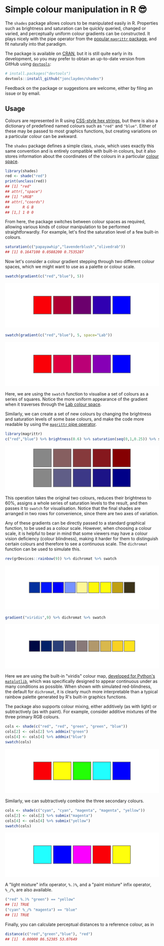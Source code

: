 

# Simple colour manipulation in R 😎

The `shades` package allows colours to be manipulated easily in R. Properties such as brightness and saturation can be quickly queried, changed or varied, and perceptually uniform colour gradients can be constructed. It plays nicely with the pipe operator from the [popular `magrittr` package](https://github.com/smbache/magrittr), and fit naturally into that paradigm.

The package is available on [CRAN](https://cran.r-project.org/package=shades), but it is still quite early in its development, so you may prefer to obtain an up-to-date version from GitHub using [`devtools`](https://github.com/hadley/devtools):


```r
# install.packages("devtools")
devtools::install_github("jonclayden/shades")
```

Feedback on the package or suggestions are welcome, either by filing an issue or by email.

## Usage

Colours are represented in R using [CSS-style hex strings](https://en.wikipedia.org/wiki/Web_colors), but there is also a dictionary of predefined named colours such as `"red"` and `"blue"`. Either of these may be passed to most graphics functions, but creating variations on a particular colour can be awkward.

The `shades` package defines a simple class, `shade`, which uses exactly this same convention and is entirely compatible with built-in colours, but it also stores information about the coordinates of the colours in a particular [colour space](https://en.wikipedia.org/wiki/Color_space).


```r
library(shades)
red <- shade("red")
print(unclass(red))
## [1] "red"
## attr(,"space")
## [1] "sRGB"
## attr(,"coords")
##      R G B
## [1,] 1 0 0
```

From here, the package switches between colour spaces as required, allowing various kinds of colour manipulation to be performed straightforwardly. For example, let's find the saturation level of a few built-in colours.


```r
saturation(c("papayawhip","lavenderblush","olivedrab"))
## [1] 0.1647100 0.0588200 0.7535287
```

Now let's consider a colour gradient stepping through two different colour spaces, which we might want to use as a palette or colour scale.


```r
swatch(gradient(c("red","blue"), 5))
```

![plot of chunk gradients](tools/figures/gradients-1.png)

```r
swatch(gradient(c("red","blue"), 5, space="Lab"))
```

![plot of chunk gradients](tools/figures/gradients-2.png)

Here, we are using the `swatch` function to visualise a set of colours as a series of squares. Notice the more uniform appearance of the gradient when it traverses through the [Lab colour space](https://en.wikipedia.org/wiki/Lab_color_space).

Similarly, we can create a set of new colours by changing the brightness and saturation levels of some base colours, and make the code more readable by using the [`magrittr` pipe operator](https://github.com/smbache/magrittr).


```r
library(magrittr)
c("red","blue") %>% brightness(0.6) %>% saturation(seq(0,1,0.25)) %>% swatch
```

![plot of chunk saturation](tools/figures/saturation-1.png)

This operation takes the original two colours, reduces their brightness to 60%, assigns a whole series of saturation levels to the result, and then passes it to `swatch` for visualisation. Notice that the final shades are arranged in two rows for convenience, since there are two axes of variation.

Any of these gradients can be directly passed to a standard graphical function, to be used as a colour scale. However, when choosing a colour scale, it is helpful to bear in mind that some viewers may have a colour vision deficiency (colour blindness), making it harder for them to distinguish certain colours and therefore to see a continuous scale. The `dichromat` function can be used to simulate this.


```r
rev(grDevices::rainbow(9)) %>% dichromat %>% swatch
```

![plot of chunk dichromat](tools/figures/dichromat-1.png)

```r
gradient("viridis",9) %>% dichromat %>% swatch
```

![plot of chunk dichromat](tools/figures/dichromat-2.png)

Here we are using the built-in "viridis" colour map, [developed for Python's `matplotlib`](http://bids.github.io/colormap/), which was specifically designed to appear continuous under as many conditions as possible. When shown with simulated red-blindness, the default for `dichromat`, it is clearly much more interpretable than a typical rainbow palette generated by R's built-in graphics functions.

The package also supports colour mixing, either additively (as with light) or subtractively (as with paint). For example, consider additive mixtures of the three primary RGB colours.


```r
cols <- shade(c("red", "red", "green", "green", "blue"))
cols[2] <- cols[2] %>% addmix("green")
cols[4] <- cols[4] %>% addmix("blue")
swatch(cols)
```

![plot of chunk addmix](tools/figures/addmix-1.png)

Similarly, we can subtractively combine the three secondary colours.


```r
cols <- shade(c("cyan", "cyan", "magenta", "magenta", "yellow"))
cols[2] <- cols[2] %>% submix("magenta")
cols[4] <- cols[4] %>% submix("yellow")
swatch(cols)
```

![plot of chunk submix](tools/figures/submix-1.png)

A "light mixture" infix operator, `%.)%`, and a "paint mixture" infix operator, `%_/%`, are also available.


```r
("red" %.)% "green") == "yellow"
## [1] TRUE
("cyan" %_/% "magenta") == "blue"
## [1] TRUE
```

Finally, you can calculate perceptual distances to a reference colour, as in


```r
distance(c("red","green","blue"), "red")
## [1]  0.00000 86.52385 53.07649
```

